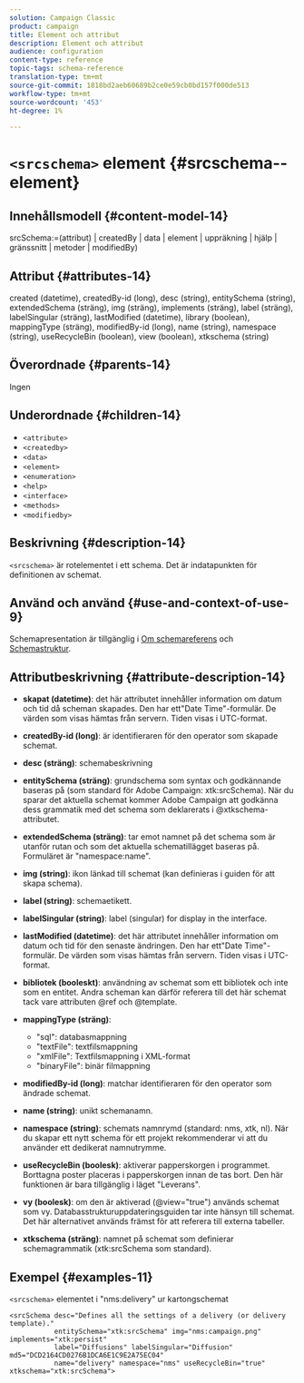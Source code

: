 ```yaml
---
solution: Campaign Classic
product: campaign
title: Element och attribut
description: Element och attribut
audience: configuration
content-type: reference
topic-tags: schema-reference
translation-type: tm+mt
source-git-commit: 1818bd2aeb60689b2ce0e59cb0bd157f000de513
workflow-type: tm+mt
source-wordcount: '453'
ht-degree: 1%

---
```



# `<srcschema>` element  {#srcschema--element}

## Innehållsmodell {#content-model-14}

srcSchema:=(attribut) | createdBy | data | element | uppräkning | hjälp | gränssnitt | metoder | modifiedBy)

## Attribut {#attributes-14}

created (datetime), createdBy-id (long), desc (string), entitySchema (string), extendedSchema (sträng), img (sträng), implements (sträng), label (sträng), labelSingular (sträng), lastModified (datetime), library (boolean), mappingType (sträng), modifiedBy-id (long), name (string), namespace (string), useRecycleBin (boolean), view (boolean), xtkschema (string)

## Överordnade {#parents-14}

Ingen

## Underordnade {#children-14}

* `<attribute>`
* `<createdby>`
* `<data>`
* `<element>`
* `<enumeration>`
* `<help>`
* `<interface>`
* `<methods>`
* `<modifiedby>`

## Beskrivning {#description-14}

`<srcschema>` är rotelementet i ett schema. Det är indatapunkten för definitionen av schemat.

## Använd och använd {#use-and-context-of-use-9}

Schemapresentation är tillgänglig i [Om schemareferens](../../configuration/using/about-schema-reference.md) och [Schemastruktur](../../configuration/using/schema-structure.md).

## Attributbeskrivning {#attribute-description-14}

* **skapat (datetime)**: det här attributet innehåller information om datum och tid då scheman skapades. Den har ett&quot;Date Time&quot;-formulär. De värden som visas hämtas från servern. Tiden visas i UTC-format.
* **createdBy-id (long)**: är identifieraren för den operator som skapade schemat.
* **desc (sträng)**: schemabeskrivning
* **entitySchema (sträng)**: grundschema som syntax och godkännande baseras på (som standard för Adobe Campaign: xtk:srcSchema). När du sparar det aktuella schemat kommer Adobe Campaign att godkänna dess grammatik med det schema som deklarerats i @xtkschema-attributet.
* **extendedSchema (sträng)**: tar emot namnet på det schema som är utanför rutan och som det aktuella schematillägget baseras på. Formuläret är &quot;namespace:name&quot;.
* **img (string)**: ikon länkad till schemat (kan definieras i guiden för att skapa schema).
* **label (string)**: schemaetikett.
* **labelSingular (string)**: label (singular) for display in the interface.
* **lastModified (datetime)**: det här attributet innehåller information om datum och tid för den senaste ändringen. Den har ett&quot;Date Time&quot;-formulär. De värden som visas hämtas från servern. Tiden visas i UTC-format.
* **bibliotek (booleskt)**: användning av schemat som ett bibliotek och inte som en entitet. Andra scheman kan därför referera till det här schemat tack vare attributen @ref och @template.
* **mappingType (sträng)**:

   * &quot;sql&quot;: databasmappning
   * &quot;textFile&quot;: textfilsmappning
   * &quot;xmlFile&quot;: Textfilsmappning i XML-format
   * &quot;binaryFile&quot;: binär filmappning

* **modifiedBy-id (long)**: matchar identifieraren för den operator som ändrade schemat.
* **name (string)**: unikt schemanamn.
* **namespace (string)**: schemats namnrymd (standard: nms, xtk, nl). När du skapar ett nytt schema för ett projekt rekommenderar vi att du använder ett dedikerat namnutrymme.
* **useRecycleBin (boolesk)**: aktiverar papperskorgen i programmet. Borttagna poster placeras i papperskorgen innan de tas bort. Den här funktionen är bara tillgänglig i läget &quot;Leverans&quot;.
* **vy (boolesk)**: om den är aktiverad (@view=&quot;true&quot;) används schemat som vy. Databasstrukturuppdateringsguiden tar inte hänsyn till schemat. Det här alternativet används främst för att referera till externa tabeller.
* **xtkschema (sträng)**: namnet på schemat som definierar schemagrammatik (xtk:srcSchema som standard).

## Exempel {#examples-11}

`<srcschema>` elementet i &quot;nms:delivery&quot; ur kartongschemat

```
<srcSchema desc="Defines all the settings of a delivery (or delivery template)."  
           entitySchema="xtk:srcSchema" img="nms:campaign.png" implements="xtk:persist" 
           label="Diffusions" labelSingular="Diffusion" md5="DCD2164CD0276B1DCA6E1C9E2A75EC04"
           name="delivery" namespace="nms" useRecycleBin="true" xtkschema="xtk:srcSchema">
```
